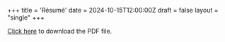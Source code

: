 +++
title = 'Résumé'
date = 2024-10-15T12:00:00Z
draft = false
layout = "single"
+++

[Click here](/content/résumé/résumé.pdf) to download the PDF file.